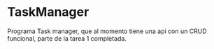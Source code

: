 # TaskManager

Programa Task manager, que al momento tiene una api con un CRUD funcional, parte de la tarea 1 completada.
